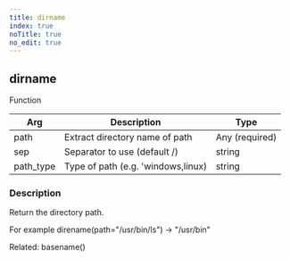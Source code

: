 ```yaml
---
title: dirname
index: true
noTitle: true
no_edit: true
---
```




<div class="vql_item"></div>


## dirname
<span class='vql_type pull-right page-header'>Function</span>



<div class="vqlargs"></div>

Arg | Description | Type
----|-------------|-----
path|Extract directory name of path|Any (required)
sep|Separator to use (default /)|string
path_type|Type of path (e.g. 'windows,linux)|string

### Description

Return the directory path.

For example direname(path="/usr/bin/ls") -> "/usr/bin"

Related: basename()


